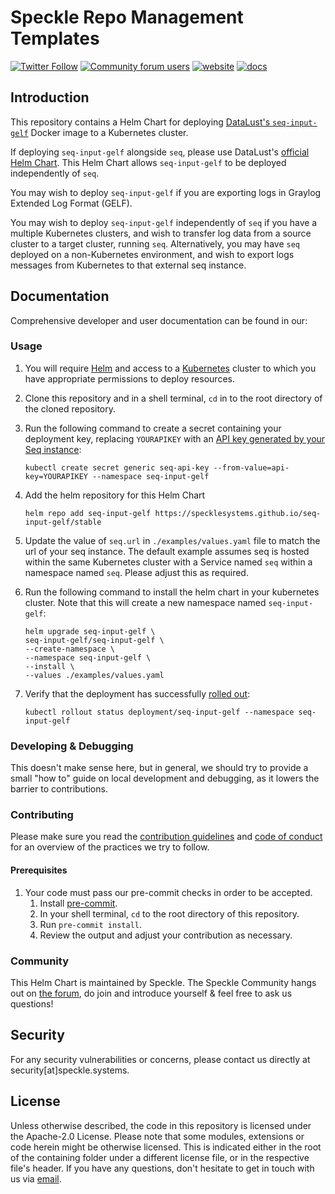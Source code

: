 # Speckle Repo Management Templates

[![Twitter Follow](https://img.shields.io/twitter/follow/SpeckleSystems?style=social)](https://twitter.com/SpeckleSystems) [![Community forum users](https://img.shields.io/discourse/users?server=https%3A%2F%2Fdiscourse.speckle.works&style=flat-square&logo=discourse&logoColor=white)](https://discourse.speckle.works) [![website](https://img.shields.io/badge/https://-speckle.systems-royalblue?style=flat-square)](https://speckle.systems) [![docs](https://img.shields.io/badge/docs-speckle.guide-orange?style=flat-square&logo=read-the-docs&logoColor=white)](https://speckle.guide/dev/)

## Introduction

This repository contains a Helm Chart for deploying [DataLust's `seq-input-gelf`](https://docs.datalust.co/docs/using-gelf#enabling-gelf-in-docker) Docker image to a Kubernetes cluster.

If deploying `seq-input-gelf` alongside `seq`, please use DataLust's [official Helm Chart](https://github.com/datalust/helm.datalust.co/tree/main/charts/seq). This Helm Chart allows `seq-input-gelf` to be deployed independently of `seq`.

You may wish to deploy `seq-input-gelf` if you are exporting logs in Graylog Extended Log Format (GELF).

You may wish to deploy `seq-input-gelf` independently of `seq` if you have a multiple Kubernetes clusters, and wish to transfer log data from a source cluster to a target cluster, running `seq`. Alternatively, you may have `seq` deployed on a non-Kubernetes environment, and wish to export logs messages from Kubernetes to that external seq instance.

## Documentation

Comprehensive developer and user documentation can be found in our:

### Usage

1. You will require [Helm](https://helm.sh/docs/intro/install/) and access to a [Kubernetes](https://kubernetes.io/) cluster to which you have appropriate permissions to deploy resources.
1. Clone this repository and in a shell terminal, `cd` in to the root directory of the cloned repository.
1. Run the following command to create a secret containing your deployment key, replacing `YOURAPIKEY` with an [API key generated by your Seq instance](https://docs.datalust.co/docs/api-keys):

   ```shell
   kubectl create secret generic seq-api-key --from-value=api-key=YOURAPIKEY --namespace seq-input-gelf
   ```

1. Add the helm repository for this Helm Chart

   ```shell
   helm repo add seq-input-gelf https://specklesystems.github.io/seq-input-gelf/stable
   ```

1. Update the value of `seq.url` in `./examples/values.yaml` file to match the url of your seq instance. The default example assumes seq is hosted within the same Kubernetes cluster with a Service named `seq` within a namespace named `seq`. Please adjust this as required.

1. Run the following command to install the helm chart in your kubernetes cluster. Note that this will create a new namespace named `seq-input-gelf`:

   ```shell
   helm upgrade seq-input-gelf \
   seq-input-gelf/seq-input-gelf \
   --create-namespace \
   --namespace seq-input-gelf \
   --install \
   --values ./examples/values.yaml
   ```

1. Verify that the deployment has successfully [rolled out](https://kubernetes.io/docs/concepts/workloads/controllers/deployment/#deployment-status):

   ```shell
   kubectl rollout status deployment/seq-input-gelf --namespace seq-input-gelf
   ```

### Developing & Debugging

This doesn't make sense here, but in general, we should try to provide a small "how to" guide on local development and debugging, as it lowers the barrier to contributions.

### Contributing

Please make sure you read the [contribution guidelines](.github/CONTRIBUTING.md) and [code of conduct](.github/CODE_OF_CONDUCT.md) for an overview of the practices we try to follow.

#### Prerequisites

1. Your code must pass our pre-commit checks in order to be accepted.
   1. Install [pre-commit](https://pre-commit.com/#install).
   1. In your shell terminal, `cd` to the root directory of this repository.
   1. Run `pre-commit install`.
   1. Review the output and adjust your contribution as necessary.

### Community

This Helm Chart is maintained by Speckle. The Speckle Community hangs out on [the forum](https://discourse.speckle.works), do join and introduce yourself & feel free to ask us questions!

## Security

For any security vulnerabilities or concerns, please contact us directly at security[at]speckle.systems.

## License

Unless otherwise described, the code in this repository is licensed under the Apache-2.0 License. Please note that some modules, extensions or code herein might be otherwise licensed. This is indicated either in the root of the containing folder under a different license file, or in the respective file's header. If you have any questions, don't hesitate to get in touch with us via [email](mailto:hello@speckle.systems).
